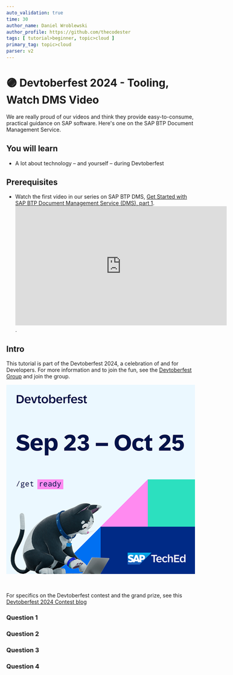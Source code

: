 ```yaml
---
auto_validation: true
time: 30
author_name: Daniel Wroblewski
author_profile: https://github.com/thecodester
tags: [ tutorial>beginner, topic>cloud ]
primary_tag: topic>cloud
parser: v2
---
```

 
# 🟣 Devtoberfest 2024 - Tooling, Watch DMS Video
<!-- description --> We are really proud of our videos and think they provide easy-to-consume, practical guidance on SAP software. Here's one on the SAP BTP Document Management Service.  
 
## You will learn
- A lot about technology – and yourself – during Devtoberfest

## Prerequisites
- Watch the first video in our series on SAP BTP DMS, [Get Started with SAP BTP Document Management Service (DMS), part 1](https://youtu.be/hLrCoHPwqT4).<br><iframe width="560" height="315" src="https://www.youtube.com/embed/hLrCoHPwqT4" frameborder="0" allowfullscreen></iframe>. 


## Intro
This tutorial is part of the Devtoberfest 2024, a celebration of and for Developers. For more information and to join the fun, see the [Devtoberfest Group](https://groups.community.sap.com/t5/devtoberfest/gh-p/Devtoberfest) and join the group.

![Devtoberfest](promo-image-kasimir-square.png) 

&nbsp;

For specifics on the Devtoberfest contest and the grand prize, see this [Devtoberfest 2024 Contest blog](https://community.sap.com/t5/devtoberfest-blog-posts/devtoberfest-2024-contest/ba-p/13781593)
  



### Question 1 



### Question 2 



### Question 3 



### Question 4 


